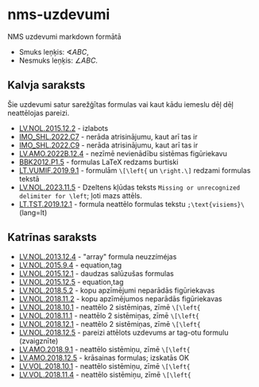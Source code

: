 # nms-uzdevumi
NMS uzdevumi markdown formātā

* Smuks leņķis: $\sphericalangle ABC$, 
* Nesmuks leņķis: $\angle ABC$. 

## Kalvja saraksts

Šie uzdevumi satur sarežģītas formulas vai kaut kādu iemeslu dēļ dēļ neattēlojas pareizi.

* [LV.NOL.2015.12.2](https://www.dudajevagatve.lv/eliozo/problem_solution?problemid=LV.NOL.2015.12.2) - izlabots
* [IMO_SHL.2022.C7](https://www.dudajevagatve.lv/eliozo/problem?problemid=IMO_SHL.2022.C7) - nerāda atrisinājumu, kaut arī tas ir
* [IMO_SHL.2022.C9](https://www.dudajevagatve.lv/eliozo/problem?problemid=IMO_SHL.2022.C9) - nerāda atrisinājumu, kaut arī tas ir
* [LV.AMO.2022B.12.4](https://www.dudajevagatve.lv/eliozo/problem_solution?problemid=LV.AMO.2022B.12.4) - nezīmē nevienādību sistēmas figūriekavu
* [BBK2012.P1.5](https://www.dudajevagatve.lv/eliozo/problem_solution?problemid=BBK2012.P1.5) - formulas LaTeX redzams burtiski
* [LT.VUMIF.2019.9.1](https://www.dudajevagatve.lv/eliozo/problem?problemid=LT.VUMIF.2019.9.1) - formulām ``\[\left{`` un ``\right.\]`` redzami formulas tekstā
* [LV.NOL.2023.11.5](https://www.dudajevagatve.lv/eliozo/problem_solution?problemid=LV.NOL.2023.11.5) - Dzeltens kļūdas teksts ``Missing or unrecognized delimiter for \left``; ļoti mazs attēls.
* [LT.TST.2019.12.1](https://www.dudajevagatve.lv/eliozo/problem?problemid=LT.TST.2019.12.1) - formula neattēlo formulas tekstu ``;\text{visiems}\`` (lang=lt)

## Katrīnas saraksts

* [LV.NOL.2013.12.4](https://www.dudajevagatve.lv/eliozo/problem_solution?problemid=LV.NOL.2013.12.4) - "array" formula neuzzíméjas
* [LV.NOL.2015.9.4](https://www.dudajevagatve.lv/eliozo/problem_solution?problemid=LV.NOL.2015.9.4) - equation,tag
* [LV.NOL.2015.12.1](https://www.dudajevagatve.lv/eliozo/problem_solution?problemid=LV.NOL.2015.12.1) - daudzas salūzušas formulas
* [LV.NOL.2015.12.5](https://www.dudajevagatve.lv/eliozo/problem_solution?problemid=LV.NOL.2015.12.5) - equation,tag
* [LV.NOL.2018.5.2](https://www.dudajevagatve.lv/eliozo/problem_solution?problemid=LV.NOL.2018.5.2) - kopu apzīmējumi neparādās figūriekavas
* [LV.NOL.2018.11.2](https://www.dudajevagatve.lv/eliozo/problem_solution?problemid=LV.NOL.2018.11.2) - kopu apzīmējumos neparādās figūriekavas
* [LV.NOL.2018.10.1](https://www.dudajevagatve.lv/eliozo/problem_solution?problemid=LV.NOL.2018.10.1) - neattēlo 2 sistēmiņas, zīmē ``\[\left{``
* [LV.NOL.2018.11.1](https://www.dudajevagatve.lv/eliozo/problem_solution?problemid=LV.NOL.2018.11.1) - neattēlo 2 sistēmiņas, zīmē ``\[\left{``
* [LV.NOL.2018.12.1](https://www.dudajevagatve.lv/eliozo/problem_solution?problemid=LV.NOL.2018.12.1) - neattēlo 2 sistēmiņas, zīmē ``\[\left{``
* [LV.NOL.2018.12.5](https://www.dudajevagatve.lv/eliozo/problem_solution?problemid=LV.NOL.2018.12.5) - pareizi attēlots uzdevums ar tag-otu formulu (zvaigznīte)
* [LV.AMO.2018.9.1](https://www.dudajevagatve.lv/eliozo/problem_solution?problemid=LV.AMO.2018.9.1) - neattēlo sistēmiņu, zīmē ``\[\left{``
* [LV.AMO.2018.12.5](https://www.dudajevagatve.lv/eliozo/problem_solution?problemid=LV.AMO.2018.12.5) - krāsainas formulas; izskatās OK
* [LV.VOL.2018.10.1](https://www.dudajevagatve.lv/eliozo/problem_solution?problemid=LV.VOL.2018.10.1) - neattēlo sistēmiņu, zīmē ``\[\left{``
* [LV.VOL.2018.11.4](https://www.dudajevagatve.lv/eliozo/problem_solution?problemid=LV.VOL.2018.11.4) - neattēlo sistēmiņu, zīmē ``\[\left{``
```
